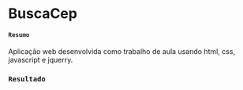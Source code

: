 # BuscaCep

#### `Resumo`

Aplicação web desenvolvida como trabalho de aula usando html, css, javascript e jquerry.

### `Resultado`

